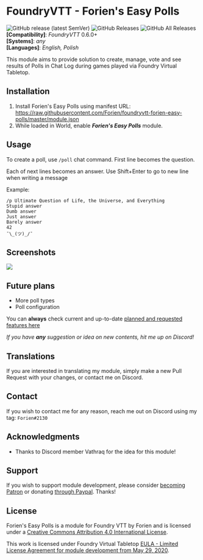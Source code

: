 # FoundryVTT - Forien's Easy Polls
![GitHub release (latest SemVer)](https://img.shields.io/github/v/release/forien/foundryvtt-forien-easy-polls?style=for-the-badge) 
![GitHub Releases](https://img.shields.io/github/downloads/Forien/foundryvtt-forien-easy-polls/latest/total?style=for-the-badge) 
![GitHub All Releases](https://img.shields.io/github/downloads/Forien/foundryvtt-forien-easy-polls/total?style=for-the-badge&label=Downloads+total)  
**[Compatibility]**: *FoundryVTT* 0.6.0+  
**[Systems]**: *any*  
**[Languages]**: *English, Polish*  

This module aims to provide solution to create, manage, vote and see results of Polls in Chat Log during games played via Foundry Virtual Tabletop.

## Installation

1. Install Forien's Easy Polls using manifest URL: https://raw.githubusercontent.com/Forien/foundryvtt-forien-easy-polls/master/module.json
2. While loaded in World, enable **_Forien's Easy Polls_** module.

## Usage

To create a poll, use `/poll` chat command. First line becomes the question.

Each of next lines becomes an answer. Use Shift+Enter to go to new line when writing a message

Example: 
```
/p Ultimate Question of Life, the Universe, and Everything
Stupid answer
Dumb answer
Just answer
Barely answer
42
¯\_(ツ)_/¯
```

## Screenshots 

![](https://i.gyazo.com/d7b662c2e90a366c14171c8d6e0a3f3b.gif)

## Future plans

* More poll types
* Poll configuration

You can **always** check current and up-to-date [planned and requested features here](https://github.com/Forien/foundryvtt-forien-easy-polls/issues?q=is%3Aopen+is%3Aissue+label%3Aenhancement)

*If you have **any** suggestion or idea on new contents, hit me up on Discord!*

## Translations

If you are interested in translating my module, simply make a new Pull Request with your changes, or contact me on Discord.

## Contact

If you wish to contact me for any reason, reach me out on Discord using my tag: `Forien#2130`


## Acknowledgments

* Thanks to Discord member Vathraq for the idea for this module!

## Support

If you wish to support module development, please consider [becoming Patron](https://www.patreon.com/foundryworkshop) or donating [through Paypal](https://www.paypal.com/cgi-bin/webscr?cmd=_s-xclick&hosted_button_id=6P2RRX7HVEMV2&source=url). Thanks!

## License

Forien's Easy Polls is a module for Foundry VTT by Forien and is licensed under a [Creative Commons Attribution 4.0 International License](http://creativecommons.org/licenses/by/4.0/).

This work is licensed under Foundry Virtual Tabletop [EULA - Limited License Agreement for module development from May 29, 2020](https://foundryvtt.com/article/license/).
